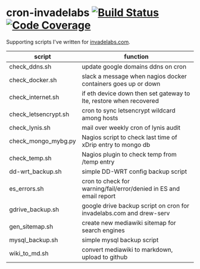 # cron-invadelabs [![Build Status](https://travis-ci.org/invadelabs/cron-invadelabs.svg?branch=master)](https://travis-ci.org/invadelabs/cron-invadelabs) [![Code Coverage](https://codecov.io/gh/invadelabs/cron-invadelabs/branch/master/graph/badge.svg)](https://codecov.io/gh/invadelabs/cron-invadelabs/branch/master)

Supporting scripts I've written for [invadelabs.com](https://invadelabs.com).

| script               | function                                                            |
| -------------------- | ------------------------------------------------------------------- |
| check_ddns.sh        | update google domains ddns on cron                                  |
| check_docker.sh      | slack a message when nagios docker containers goes up or down       |
| check_internet.sh    | if eth device down then set gateway to lte, restore when recovered  |
| check_letsencrypt.sh | cron to sync letsencrypt wildcard among hosts                       |
| check_lynis.sh       | mail over weekly cron of lynis audit                                |
| check_mongo_mybg.py  | Nagios script to check last time of xDrip entry to mongo db         |
| check_temp.sh        | Nagios plugin to check temp from /temp entry                        |
| dd-wrt_backup.sh     | simple DD-WRT config backup script                                  |
| es_errors.sh         | cron to check for warning/fail/error/denied in ES and email report  |
| gdrive_backup.sh     | google drive backup script on cron for invadelabs.com and drew-serv |
| gen_sitemap.sh       | create new mediawiki sitemap for search engines                     |
| mysql_backup.sh      | simple mysql backup script                                          |
| wiki_to_md.sh        | convert mediawiki to markdown, upload to github                     |
